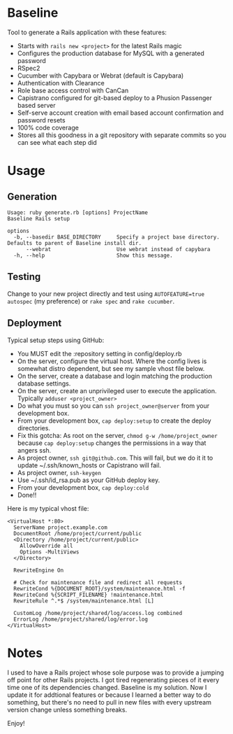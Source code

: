 Baseline
========

Tool to generate a Rails application with these features:

* Starts with `rails new <project>` for the latest Rails magic
* Configures the production database for MySQL with a generated password
* RSpec2
* Cucumber with Capybara or Webrat (default is Capybara)
* Authentication with Clearance
* Role base access control with CanCan
* Capistrano configured for git-based deploy to a Phusion Passenger based server
* Self-serve account creation with email based account confirmation and password resets
* 100% code coverage
* Stores all this goodness in a git repository with separate commits so you can see what each step did

# Usage

## Generation

    Usage: ruby generate.rb [options] ProjectName
    Baseline Rails setup

    options
      -b, --basedir BASE_DIRECTORY     Specify a project base directory. Defaults to parent of Baseline install dir.
          --webrat                     Use webrat instead of capybara
      -h, --help                       Show this message.

## Testing

Change to your new project directly and test using `AUTOFEATURE=true autospec` (my preference) or `rake spec` and `rake cucumber`.

## Deployment

Typical setup steps using GitHub:

* You MUST edit the :repository setting in config/deploy.rb
* On the server, configure the virtual host. Where the config lives is somewhat distro dependent, but see my sample vhost file below.
* On the server, create a database and login matching the production database settings.
* On the server, create an unprivileged user to execute the application. Typically `adduser <project_owner>`
* Do what you must so you can `ssh project_owner@server` from your development box.
* From your development box, `cap deploy:setup` to create the deploy directories.
* Fix this gotcha: As root on the server, `chmod g-w /home/project_owner` because `cap deploy:setup` changes the permissions in a way that angers ssh.
* As project owner, `ssh git@github.com`. This will fail, but we do it it to update ~/.ssh/known_hosts or Capistrano will fail.
* As project owner, `ssh-keygen`
* Use ~/.ssh/id_rsa.pub as your GitHub deploy key.
* From your development box, `cap deploy:cold`
* Done!!

Here is my typical vhost file:

    <VirtualHost *:80>
      ServerName project.example.com
      DocumentRoot /home/project/current/public
      <Directory /home/project/current/public>
        AllowOverride all
        Options -MultiViews
      </Directory>

      RewriteEngine On

      # Check for maintenance file and redirect all requests
      RewriteCond %{DOCUMENT_ROOT}/system/maintenance.html -f
      RewriteCond %{SCRIPT_FILENAME} !maintenance.html
      RewriteRule ^.*$ /system/maintenance.html [L]

      CustomLog /home/project/shared/log/access.log combined
      ErrorLog /home/project/shared/log/error.log
    </VirtualHost>

# Notes

I used to have a Rails project whose sole purpose was to provide a jumping off point for other Rails projects. I got tired regenerating pieces of it every time one of its dependencies changed. Baseline is my solution. Now I update it for addtional features or because I learned a better way to do something, but there's no need to pull in new files with every upstream version change unless something breaks.

Enjoy!
